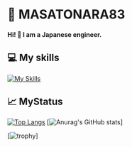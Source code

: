 # 🌸 MASATONARA83

#### Hi! 👋  I am a Japanese engineer. 

## 💻 My skills

[![My Skills](https://skillicons.dev/icons?i=java,rust,react,ts,js,html,css,mysql,postgres)](https://skillicons.dev)

## 📈 MyStatus
[![Top Langs](https://github-readme-stats.vercel.app/api/top-langs/?username=masatonara83&layout=donut)](https://github.com/anuraghazra/github-readme-stats)
[![Anurag's GitHub stats](https://github-readme-stats.vercel.app/api?username=masatonara83)]


[![trophy](https://github-profile-trophy.vercel.app/?username=masatonara83theme=flat&row=2)]
<!--
**masatonara83/masatonara83** is a ✨ _special_ ✨ repository because its `README.md` (this file) appears on your GitHub profile.

Here are some ideas to get you started:

- 🔭 I’m currently working on ...
- 🌱 I’m currently learning ...
- 👯 I’m looking to collaborate on ...
- 🤔 I’m looking for help with ...
- 💬 Ask me about ...
- 📫 How to reach me: ...
- 😄 Pronouns: ...
- ⚡ Fun fact: ...
-->
